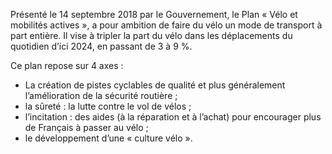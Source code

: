 <p>
  <span id="brief">
    Présenté le 14 septembre 2018 par le Gouvernement, le Plan « Vélo et mobilités actives », a pour ambition de faire du vélo un mode de transport à part entière. 
  </span>
  Il vise à tripler la part du vélo dans les déplacements du quotidien d’ici 2024, en passant de 3 à 9 %.
</p>

<p>
  Ce plan repose sur 4 axes :
  <ul>
    <li>La création de pistes cyclables de qualité et plus généralement l’amélioration de la sécurité routière ;</li>
    <li>la sûreté : la lutte contre le vol de vélos ;</li>
    <li>l’incitation : des aides (à la réparation et à l’achat) pour encourager plus de Français à passer au vélo ;</li>
    <li>le développement d’une « culture vélo ».</li>
  </ul>
</p>

